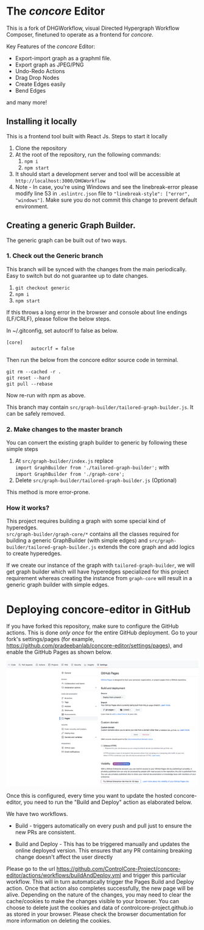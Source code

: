 # The _concore_ Editor

This is a fork of DHGWorkflow, visual Directed Hypergraph Workflow Composer, finetuned to operate as a frontend for _concore_.

Key Features of the _concore_ Editor:

- Export-import graph as a graphml file.
- Export graph as JPEG/PNG
- Undo-Redo Actions
- Drag Drop Nodes
- Create Edges easily
- Bend Edges

and many more!

## Installing it locally

This is a frontend tool built with React Js.
Steps to start it locally

1. Clone the repository
2. At the root of the repository, run the following commands:
   1. `npm i`
   2. `npm start`
3. It should start a development server and tool will be accessible at
   `http://localhost:3000/DHGWorkflow`
4. Note - In case, you're using Windows and see the linebreak-error please modify line 53 in `.eslintrc.json` file to `"linebreak-style": ["error", "windows"]`. Make sure you do not commit this change to prevent default environment.

## Creating a generic Graph Builder.

The generic graph can be built out of two ways.

### 1. Check out the Generic branch

This branch will be synced with the changes from the main periodically. Easy to switch but do not guarantee up to date changes.

1. `git checkout generic`
2. `npm i`
3. `npm start`

If this throws a long error in the browser and console about line endings (LF/CRLF), please follow the below steps.

In ~/.gitconfig, set autocrlf to false as below.

```
[core]
         autocrlf = false
```

Then run the below from the concore editor source code in terminal.

```
git rm --cached -r .
git reset --hard
git pull --rebase
```

Now re-run with npm as above.

This branch may contain `src/graph-builder/tailored-graph-builder.js`. It can be safely removed.

### 2. Make changes to the master branch

You can convert the existing graph builder to generic by following these simple steps

1. At `src/graph-builder/index.js` replace  
   `import GraphBuilder from './tailored-graph-builder';` with  
   `import GraphBuilder from './graph-core';`
2. Delete `src/graph-builder/tailored-graph-builder.js` (Optional)

This method is more error-prone.

### How it works?

This project requires building a graph with some special kind of hyperedges.  
`src/graph-builder/graph-core/*` contains all the classes required for building a generic GraphBuilder (with simple edges) and `src/graph-builder/tailored-graph-builder.js` extends the core graph and add logics to create hyperedges.

If we create our instance of the graph with `tailored-graph-builder`, we will get graph builder which will have hyperedges specialized for this project requirement whereas creating the instance from `graph-core` will result in a generic graph builder with simple edges.

# Deploying concore-editor in GitHub

If you have forked this repository, make sure to configure the GitHub actions. This is done _only once_ for the entire GitHub deployment. Go to your fork's settings/pages (for example, https://github.com/pradeebanlab/concore-editor/settings/pages), and enable the GitHub Pages as shown below.

![The Pages Configuration](figures/github-pages.png)

Once this is configured, every time you want to update the hosted concore-editor, you need to run the "Build and Deploy" action as elaborated below.

We have two workflows.

- Build - triggers automatically on every push and pull just to ensure the new PRs are consistent.

- Build and Deploy - This has to be triggered manually and updates the online deployed version. This ensures that any PR containing breaking change doesn't affect the user directly

Please go to the url https://github.com/ControlCore-Project/concore-editor/actions/workflows/buildAndDeploy.yml and trigger this particular workflow. This will in turn automatically trigger the Pages Build and Deploy action. Once that action also completes successfully, the new page will be alive. Depending on the nature of the changes, you may need to clear the cache/cookies to make the changes visible to your browser. You can choose to delete just the cookies and data of controlcore-project.github.io as stored in your browser. Please check the browser documentation for more information on deleting the cookies.
